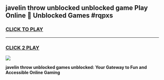 
## javelin throw unblocked unblocked game Play Online 👋 Unblocked Games #rqpxs
<h3>
<a href="https://premium.freeplayer.one?title=javelin_throw_unblocked&ref=21F">CLICK TO PLAY</a></h3>
<hr>

<h3>
<a href="https://premium.freeplayer.one?title=javelin_throw_unblocked&ref=21F">CLICK 2 PLAY</a>
  
</h3>

<a href="https://premium.freeplayer.one?title=javelin_throw_unblocked&ref=21F/"><img src="https://clearcache.store/games.png"></a>


**javelin throw unblocked games unblocked: Your Gateway to Fun and Accessible Online Gaming**
